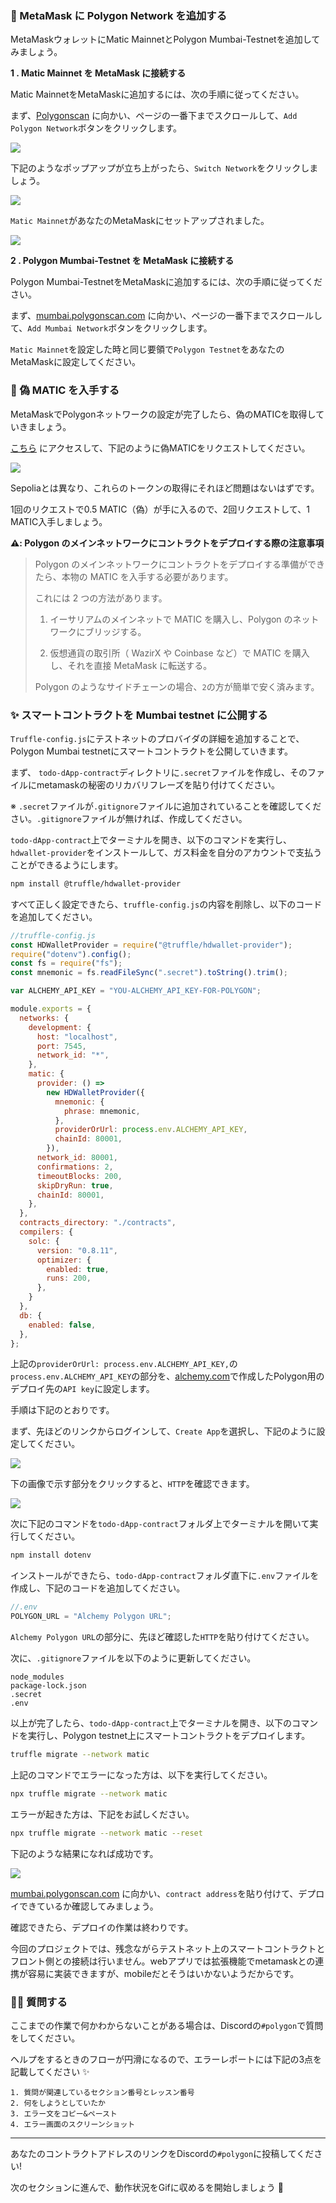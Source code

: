 ### 🦊 MetaMask に Polygon Network を追加する

MetaMaskウォレットにMatic MainnetとPolygon Mumbai-Testnetを追加してみましょう。

**1 \. Matic Mainnet を MetaMask に接続する**

Matic MainnetをMetaMaskに追加するには、次の手順に従ってください。

まず、[Polygonscan](https://polygonscan.com/) に向かい、ページの一番下までスクロールして、`Add Polygon Network`ボタンをクリックします。

![](/public/images/Polygon-Mobile-dApp/section-3/3_1_1.png)

下記のようなポップアップが立ち上がったら、`Switch Network`をクリックしましょう。

![](/public/images/Polygon-Mobile-dApp/section-3/3_1_2.png)

`Matic Mainnet`があなたのMetaMaskにセットアップされました。

![](/public/images/Polygon-Mobile-dApp/section-3/3_1_3.png)

**2 \. Polygon Mumbai-Testnet を MetaMask に接続する**

Polygon Mumbai-TestnetをMetaMaskに追加するには、次の手順に従ってください。

まず、[mumbai.polygonscan.com](https://mumbai.polygonscan.com/) に向かい、ページの一番下までスクロールして、`Add Mumbai Network`ボタンをクリックします。

`Matic Mainnet`を設定した時と同じ要領で`Polygon Testnet`をあなたのMetaMaskに設定してください。

### 🚰 偽 MATIC を入手する

MetaMaskでPolygonネットワークの設定が完了したら、偽のMATICを取得していきましょう。

[こちら](https://faucet.polygon.technology/) にアクセスして、下記のように偽MATICをリクエストしてください。

![](/public/images/Polygon-Mobile-dApp/section-3/3_1_4.png)

Sepoliaとは異なり、これらのトークンの取得にそれほど問題はないはずです。

1回のリクエストで0.5 MATIC（偽）が手に入るので、2回リクエストして、1 MATIC入手しましょう。

**⚠️: Polygon のメインネットワークにコントラクトをデプロイする際の注意事項**

> Polygon のメインネットワークにコントラクトをデプロイする準備ができたら、本物の MATIC を入手する必要があります。
>
> これには 2 つの方法があります。
>
> 1. イーサリアムのメインネットで MATIC を購入し、Polygon のネットワークにブリッジする。
>
> 2. 仮想通貨の取引所（ WazirX や Coinbase など）で MATIC を購入し、それを直接 MetaMask に転送する。
>
> Polygon のようなサイドチェーンの場合、`2`の方が簡単で安く済みます。


### ✨ スマートコントラクトを Mumbai testnet に公開する

`Truffle-config.js`にテストネットのプロバイダの詳細を追加することで、Polygon Mumbai testnetにスマートコントラクトを公開していきます。

まず、 `todo-dApp-contract`ディレクトリに`.secret`ファイルを作成し、そのファイルにmetamaskの秘密のリカバリフレーズを貼り付けてください。

※ `.secret`ファイルが`.gitignore`ファイルに追加されていることを確認してください。`.gitignore`ファイルが無ければ、作成してください。

`todo-dApp-contract`上でターミナルを開き、以下のコマンドを実行し、`hdwallet-provider`をインストールして、ガス料金を自分のアカウントで支払うことができるようにします。

```bash
npm install @truffle/hdwallet-provider
```

すべて正しく設定できたら、`truffle-config.js`の内容を削除し、以下のコードを追加してください。

```js
//truffle-config.js
const HDWalletProvider = require("@truffle/hdwallet-provider");
require("dotenv").config();
const fs = require("fs");
const mnemonic = fs.readFileSync(".secret").toString().trim();

var ALCHEMY_API_KEY = "YOU-ALCHEMY_API_KEY-FOR-POLYGON";

module.exports = {
  networks: {
    development: {
      host: "localhost",
      port: 7545,
      network_id: "*",
    },
    matic: {
      provider: () =>
        new HDWalletProvider({
          mnemonic: {
            phrase: mnemonic,
          },
          providerOrUrl: process.env.ALCHEMY_API_KEY,
          chainId: 80001,
        }),
      network_id: 80001,
      confirmations: 2,
      timeoutBlocks: 200,
      skipDryRun: true,
      chainId: 80001,
    },
  },
  contracts_directory: "./contracts",
  compilers: {
    solc: {
      version: "0.8.11",
      optimizer: {
        enabled: true,
        runs: 200,
      },
    }
  },
  db: {
    enabled: false,
  },
};
```

上記の`providerOrUrl: process.env.ALCHEMY_API_KEY,`の`process.env.ALCHEMY_API_KEY`の部分を、[alchemy.com](https://www.alchemy.com/)で作成したPolygon用のデプロイ先の`API key`に設定します。

手順は下記のとおりです。

まず、先ほどのリンクからログインして、`Create App`を選択し、下記のように設定してください。

![](/public/images/Polygon-Mobile-dApp/section-3/3_1_5.png)

下の画像で示す部分をクリックすると、`HTTP`を確認できます。

![](/public/images/Polygon-Mobile-dApp/section-3/3_1_6.jpg)

次に下記のコマンドを`todo-dApp-contract`フォルダ上でターミナルを開いて実行してください。

```bash
npm install dotenv
```

インストールができたら、`todo-dApp-contract`フォルダ直下に`.env`ファイルを作成し、下記のコードを追加してください。

```js
//.env
POLYGON_URL = "Alchemy Polygon URL";
```

`Alchemy Polygon URL`の部分に、先ほど確認した`HTTP`を貼り付けてください。

次に、`.gitignore`ファイルを以下のように更新してください。

```
node_modules
package-lock.json
.secret
.env
```

以上が完了したら、`todo-dApp-contract`上でターミナルを開き、以下のコマンドを実行し、Polygon testnet上にスマートコントラクトをデプロイします。

```bash
truffle migrate --network matic
```

上記のコマンドでエラーになった方は、以下を実行してください。

```bash
npx truffle migrate --network matic
```

エラーが起きた方は、下記をお試しください。

```bash
npx truffle migrate --network matic --reset
```

下記のような結果になれば成功です。

![](/public/images/Polygon-Mobile-dApp/section-3/3_1_7.png)

[mumbai.polygonscan.com](https://mumbai.polygonscan.com/) に向かい、`contract address`を貼り付けて、デプロイできているか確認してみましょう。

確認できたら、デプロイの作業は終わりです。

今回のプロジェクトでは、残念ながらテストネット上のスマートコントラクトとフロント側との接続は行いません。webアプリでは拡張機能でmetamaskとの連携が容易に実装できますが、mobileだとそうはいかないようだからです。

### 🙋‍♂️ 質問する

ここまでの作業で何かわからないことがある場合は、Discordの`#polygon`で質問をしてください。

ヘルプをするときのフローが円滑になるので、エラーレポートには下記の3点を記載してください ✨

```
1. 質問が関連しているセクション番号とレッスン番号
2. 何をしようとしていたか
3. エラー文をコピー&ペースト
4. エラー画面のスクリーンショット
```

---
あなたのコントラクトアドレスのリンクをDiscordの`#polygon`に投稿してください!

次のセクションに進んで、動作状況をGifに収めるを開始しましょう 🎉
